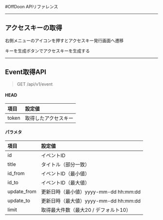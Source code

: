 #OffDoon APIリファレンス

---

## アクセスキーの取得

右側メニューのアイコンを押すとアクセスキー発行画面へ遷移

キーを生成ボタンでアクセスキーを生成する

---

## Event取得API

> GET /api/v1/event

#### HEAD

|項目|設定値|
|:--|:--|
|token|取得したアクセスキー|

#### パラメタ

|項目|設定値|
|:--|:--|
|id|イベントID|
|title|タイトル（部分一致）|
|id_from|イベントID（最小値）|
|id_to|イベントID（最大値）|
|update_from|更新日時（最小値）yyyy-mm-dd hh:mm:dd|
|update_to|更新日時（最大値）yyyy-mm-dd hh:mm:dd|
|limit|取得最大件数（最大20 / デフォルト10）|
